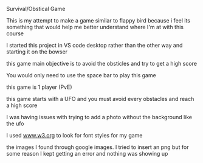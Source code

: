 Survival/Obstical Game 

This is my attempt to make a game similar to flappy bird because i feel its something that would help me better understand where I'm at with this course

I started this project in VS code desktop rather than the other way and starting it on the bowser

this game main objective is to avoid the obsticles and try to get a high score

You would only need to use the space bar to play this game

this game is 1 player (PvE)

this game starts with a UFO and you must avoid every obstacles and reach a high score 

I was having issues with trying to add a photo without the background like the ufo

I used www.w3.org to look for font styles for my game 

the images I found through google images. I tried to insert an png but for some reason I kept getting an error and nothing was showing up










